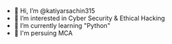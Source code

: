 - 👋 Hi, I’m @katiyarsachin315
- 👀 I’m interested in Cyber Security & Ethical Hacking
- 🌱 I’m currently learning "Python"
- 💞️ I'm persuing MCA

<!---
katiyarsachin315/katiyarsachin315 is a ✨ special ✨ repository because its `README.md` (this file) appears on your GitHub profile.
You can click the Preview link to take a look at your changes.
--->
